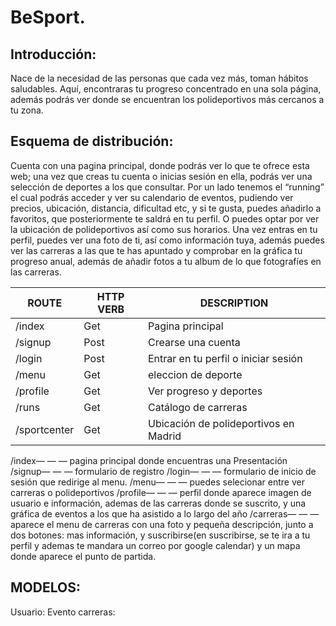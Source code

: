 # BeSport.

## Introducción:
Nace de la necesidad de las personas que cada vez más, toman hábitos saludables. Aquí, encontraras tu progreso concentrado en una sola página, además podrás ver donde se encuentran los polideportivos más cercanos a tu zona.
## Esquema de distribución:
Cuenta con una pagina principal, donde podrás ver lo que te ofrece esta web; una vez que creas tu cuenta o inicias sesión en ella, podrás ver una selección de deportes a los que consultar.
Por un lado tenemos el “running” el cual podrás acceder y ver su calendario de eventos, pudiendo ver precios, ubicación, distancia, dificultad etc, y si te gusta, puedes añadirlo a favoritos, que posteriormente te saldrá en tu perfil.
O puedes optar por ver la ubicación de polideportivos así como sus horarios.
Una vez entras en tu perfil, puedes ver una foto de ti, así como información tuya, además puedes ver las carreras a las que te has apuntado y comprobar en la gráfica tu progreso anual, además de añadir fotos a tu album de lo que fotografíes en las carreras.

   ROUTE | HTTP VERB |  DESCRIPTION
 --------|-----------|-------------
 /index  |  Get      | Pagina principal
 /signup |  Post     | Crearse una cuenta
 /login  |  Post     | Entrar en tu perfil o iniciar sesión
 /menu   |  Get      |  eleccion de deporte
/profile |  Get      | Ver progreso y deportes
/runs    |  Get      | Catálogo de carreras
/sportcenter| Get    | Ubicación de polideportivos en Madrid


/index— — — pagina principal donde encuentras una Presentación  
/signup— — — formulario de registro 
/login— — — formulario de inicio de sesión que redirige al menu. 
/menu— — — puedes selecionar entre ver carreras o polideportivos 
/profile— — — perfil donde aparece imagen de usuario e información, ademas de las carreras donde se suscrito, y una gráfica de eventos a los que ha asistido a lo largo del año 
/carreras— — — aparece el menu de carreras con una foto y pequeña descripción, junto a dos botones: mas información, y suscribirse(en suscribirse, se te ira a tu perfil y ademas te mandara un correo por google calendar) y un mapa donde aparece el punto de partida.    

## MODELOS:
Usuario:
Evento carreras: